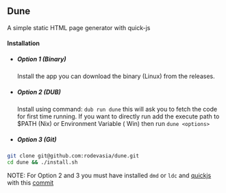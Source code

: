 ## Dune
A simple static HTML page generator with quick-js

#### Installation
- ##### Option 1 (Binary)
    Install the app you can download the binary (Linux) from the releases. 
- ##### Option 2 (DUB)
    Install using command:
    `dub run dune`
    this will ask you to fetch the code for first time running.
    If you want to directly run add the execute path to $PATH (Nix) or Environment Variable ( Win)
    then run `dune <options>`
- ##### Option 3 (Git)
```bash
git clone git@github.com:rodevasia/dune.git
cd dune && ./install.sh
```

NOTE: For Option 2 and 3 you must have installed `dmd` or `ldc` and [quickjs](https://github.com/bellard/quickjs/) with this [commit](https://github.com/bellard/quickjs/commit/a8b2d7c2b2751130000b74ac7d831fd75a0abbc3)
